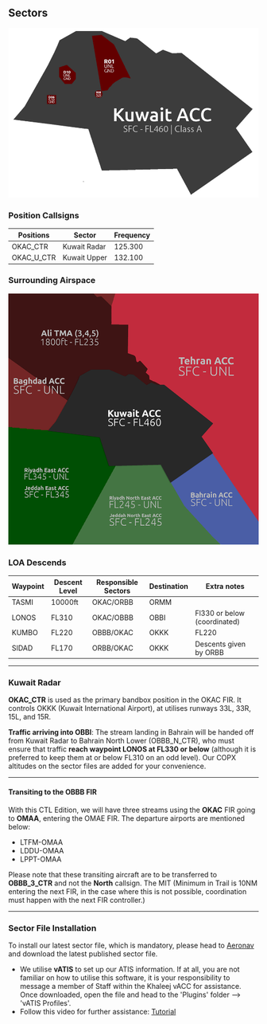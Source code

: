 ## Sectors

![KuwaitACC](img/KuwaitACC.png)

### Position Callsigns
| **Positions** | **Sector**   | **Frequency** |
|---------------|--------------|---------------|
| OKAC_CTR      | Kuwait Radar | 125.300       |
| OKAC_U_CTR    | Kuwait Upper | 132.100       |     |


### Surrounding Airspace

![KuwaitRDR](img/KuwaitRDR.png)


### LOA Descends

| Waypoint | Descent Level | Responsible Sectors | Destination | Extra notes                  |
|----------|---------------|---------------------|-------------|------------------------------|
| TASMI    | 10000ft       | OKAC/ORBB           | ORMM        |                              |
| LONOS    | FL310         | OKAC/OBBB           | OBBI        | Fl330 or below (coordinated) |
| KUMBO    | FL220         | OBBB/OKAC           | OKKK        | FL220                        |
| SIDAD    | FL170         | ORBB/OKAC           | OKKK        | Descents given by ORBB       |

---

### Kuwait Radar

**OKAC_CTR** is used as the primary bandbox position in the OKAC FIR. It controls OKKK (Kuwait International Airport), at utilises runways 33L, 33R, 15L, and 15R.

**Traffic arriving into OBBI**: The stream landing in Bahrain will be handed off from Kuwait Radar to Bahrain North Lower (OBBB_N_CTR), who must ensure that traffic **reach waypoint LONOS at FL330 or below** (although it is preferred to keep them at or below FL310 on an odd level). Our COPX altitudes on the sector files are added for your convenience.

---

#### Transiting to the OBBB FIR

With this CTL Edition, we will have three streams using the **OKAC** FIR going to **OMAA**, entering the OMAE FIR. The departure airports are mentioned below:

- LTFM-OMAA
- LDDU-OMAA
- LPPT-OMAA

Please note that these transiting aircraft are to be transferred to **OBBB_3_CTR** and not the **North** callsign. The MIT (Minimum in Trail is 10NM entering the next FIR, in the case where this is not possible, coordination must happen with the next FIR controller.)

---

### Sector File Installation


To install our latest sector file, which is mandatory, please head to [Aeronav](https://files.aero-nav.com/OKAC) and download the latest published sector file.

- We utilise **vATIS** to set up our ATIS information. If at all, you are not familiar on how to utilise this software, it is your responsibility to message a member of Staff within the Khaleej vACC for assistance. Once downloaded, open the file and head to the 'Plugins' folder --> 'vATIS Profiles'.
- Follow this video for further assistance: [Tutorial](https://www.youtube.com/watch?v=MlV7Lu5gzgk)
